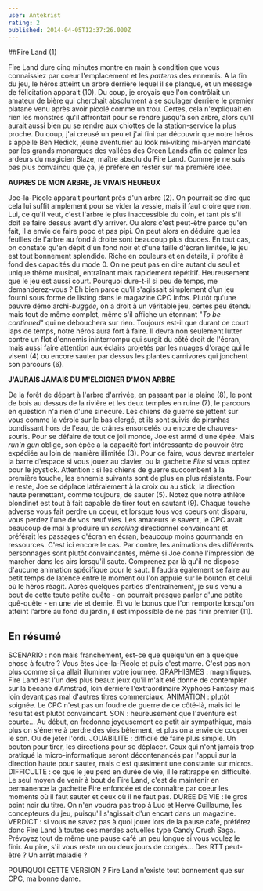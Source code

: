 ```yaml
---
user: Antekrist
rating: 2
published: 2014-04-05T12:37:26.000Z
---
```


##Fire Land (1)

Fire Land dure cinq minutes montre en main à condition que vous connaissiez par coeur l'emplacement et les *patterns* des ennemis. A la fin du jeu, le héros atteint un arbre derrière lequel il se planque, et un message de félicitation apparait (10). Du coup, je croyais que l'on contrôlait un amateur de bière qui cherchait absolument à se soulager derrière le premier platane venu après avoir picolé comme un trou. Certes, cela n'expliquait en rien les monstres qu'il affrontait pour se rendre jusqu'à son arbre, alors qu'il aurait aussi bien pu se rendre aux chiottes de la station-service la plus proche. Du coup, j'ai creusé un peu et j'ai fini par découvrir que notre héros s'appelle Ben Hedick, jeune aventurier au look mi-viking mi-aryen mandaté par les grands monarques des vallées des Green Lands afin de calmer les ardeurs du magicien Blaze, maître absolu du Fire Land. Comme je ne suis pas plus convaincu que ça, je préfère en rester sur ma première idée.

**AUPRES DE MON ARBRE, JE VIVAIS HEUREUX**

Joe-la-Picole apparait pourtant près d'un arbre (2). On pourrait se dire que cela lui suffit amplement pour se vider la vessie, mais il faut croire que non. Lui, ce qu'il veut, c'est l'arbre le plus inaccessible du coin, et tant pis s'il doit se faire dessus avant d'y arriver. Ou alors c'est peut-être parce qu'en fait, il a envie de faire popo et pas pipi. On peut alors en déduire que les feuilles de l'arbre au fond à droite sont beaucoup plus douces. En tout cas, on constate qu'en dépit d'un fond noir et d'une taille d'écran limitée, le jeu est tout bonnement splendide. Riche en couleurs et en détails, il profite à fond des capacités du mode 0. On ne peut pas en dire autant du seul et unique thème musical, entraînant mais rapidement répétitif. Heureusement que le jeu est aussi court.
Pourquoi dure-t-il si peu de temps, me demanderez-vous ? Eh bien parce qu'il s'agissait simplement d'un jeu fourni sous forme de listing dans le magazine CPC Infos. Plutôt qu'une pauvre démo archi-*buggée*, on a droit à un véritable jeu, certes peu étendu mais tout de même complet, même s'il affiche un étonnant "*To be continued*" qui ne débouchera sur rien. Toujours est-il que durant ce court laps de temps, notre héros aura fort à faire. Il devra non seulement lutter contre un flot d'ennemis ininterrompu qui surgit du côté droit de l'écran, mais aussi faire attention aux éclairs projetés par les nuages d'orage qui le visent (4) ou encore sauter par dessus les plantes carnivores qui jonchent son parcours (6).

**J'AURAIS JAMAIS DU M'ELOIGNER D'MON ARBRE**

De la forêt de départ à l'arbre d'arrivée, en passant par la plaine (8), le pont de bois au dessus de la rivière et les deux temples en ruine (7), le parcours en question n'a rien d'une sinécure. Les chiens de guerre se jettent sur vous comme la vérole sur le bas clergé, et ils sont suivis de piranhas bondissant hors de l'eau, de crânes ensorcelés ou encore de chauves-souris. Pour se défaire de tout ce joli monde, Joe est armé d'une épée. Mais *run'n gun* oblige, son épée a la capacité fort intéressante de pouvoir être expédiée au loin de manière illimitée (3).
Pour ce faire, vous devrez marteler la barre d'espace si vous jouez au clavier, ou la gachette *Fire* si vous optez pour le joystick. Attention : si les chiens de guerre succombent à la première touche, les ennemis suivants sont de plus en plus résistants. Pour le reste, Joe se déplace latéralement à la croix ou au stick, la direction haute permettant, comme toujours, de sauter (5). Notez que notre athlète blondinet est tout à fait capable de tirer tout en sautant (9). Chaque touche adverse vous fait perdre un coeur, et lorsque tous vos coeurs ont disparu, vous perdez l'une de vos neuf vies.
Les amateurs le savent, le CPC avait beaucoup de mal à produire un *scrolling* directionnel convaincant et préférait les passages d'écran en écran, beaucoup moins gourmands en ressources. C'est ici encore le cas. Par contre, les animations des différents personnages sont plutôt convaincantes, même si Joe donne l'impression de marcher dans les airs lorsqu'il saute. Comprenez par là qu'il ne dispose d'aucune animation spécifique pour le saut. Il faudra également se faire au petit temps de latence entre le moment où l'on appuie sur le bouton et celui où le héros réagit. Après quelques parties d'entraînement, je suis venu à bout de cette toute petite quête - on pourrait presque parler d'une petite quê-quête - en une vie et demie. Et vu le bonus que l'on remporte lorsqu'on atteint l'arbre au fond du jardin, il est impossible de ne pas finir premier (11).

## En résumé

SCENARIO : non mais franchement, est-ce que quelqu'un en a quelque chose à foutre ? Vous êtes Joe-la-Picole et puis c'est marre. C'est pas non plus comme si ça allait illuminer votre journée.
GRAPHISMES : magnifiques. Fire Land est l'un des plus beaux jeux qu'il m'ait été donné de contempler sur la bécane d'Amstrad, loin derrière l'extraordinaire Xyphoes Fantasy mais loin devant pas mal d'autres titres commerciaux.
ANIMATION : plutôt soignée. Le CPC n'est pas un foudre de guerre de ce côté-là, mais ici le résultat est plutôt convaincant.
SON : heureusement que l'aventure est courte... Au début, on fredonne joyeusement ce petit air sympathique, mais plus on s'énerve à perdre des vies bêtement, et plus on a envie de couper le son. Ou de jeter l'ordi.
JOUABILITE : difficile de faire plus simple. Un bouton pour tirer, les directions pour se déplacer. Ceux qui n'ont jamais trop pratiqué la micro-informatique seront décontenancés par l'appui sur la direction haute pour sauter, mais c'est quasiment une constante sur micros.
DIFFICULTE : ce que le jeu perd en durée de vie, il le rattrappe en difficulté. Le seul moyen de venir à bout de Fire Land, c'est de maintenir en permanence la gachette Fire enfoncée et de connaître par coeur les moments où il faut sauter et ceux où il ne faut pas.
DUREE DE VIE : le gros point noir du titre. On n'en voudra pas trop à Luc et Hervé Guillaume, les concepteurs du jeu, puisqu'il s'agissait d'un encart dans un magazine.
VERDICT : si vous ne savez pas à quoi jouer lors de la pause café, préférez donc Fire Land à toutes ces merdes actuelles type Candy Crush Saga. Prévoyez tout de même une pause café un peu longue si vous voulez le finir. Au pire, s'il vous reste un ou deux jours de congés... Des RTT peut-être ? Un arrêt maladie ?

POURQUOI CETTE VERSION ? Fire Land n'existe tout bonnement que sur CPC, ma bonne dame.
